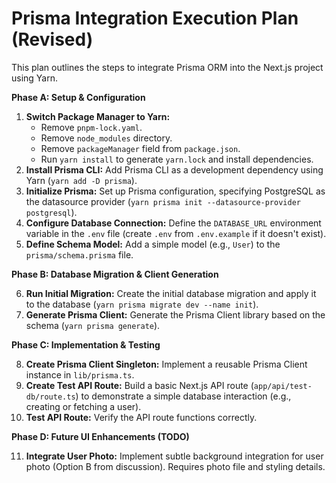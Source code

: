 # Prisma Integration Execution Plan (Revised)

This plan outlines the steps to integrate Prisma ORM into the Next.js project using Yarn.

**Phase A: Setup & Configuration**

1.  **Switch Package Manager to Yarn:**
    *   Remove `pnpm-lock.yaml`.
    *   Remove `node_modules` directory.
    *   Remove `packageManager` field from `package.json`.
    *   Run `yarn install` to generate `yarn.lock` and install dependencies.
2.  **Install Prisma CLI:** Add Prisma CLI as a development dependency using Yarn (`yarn add -D prisma`).
3.  **Initialize Prisma:** Set up Prisma configuration, specifying PostgreSQL as the datasource provider (`yarn prisma init --datasource-provider postgresql`).
4.  **Configure Database Connection:** Define the `DATABASE_URL` environment variable in the `.env` file (create `.env` from `.env.example` if it doesn't exist).
5.  **Define Schema Model:** Add a simple model (e.g., `User`) to the `prisma/schema.prisma` file.

**Phase B: Database Migration & Client Generation**

6.  **Run Initial Migration:** Create the initial database migration and apply it to the database (`yarn prisma migrate dev --name init`).
7.  **Generate Prisma Client:** Generate the Prisma Client library based on the schema (`yarn prisma generate`).

**Phase C: Implementation & Testing**

8.  **Create Prisma Client Singleton:** Implement a reusable Prisma Client instance in `lib/prisma.ts`.
9.  **Create Test API Route:** Build a basic Next.js API route (`app/api/test-db/route.ts`) to demonstrate a simple database interaction (e.g., creating or fetching a user).
10. **Test API Route:** Verify the API route functions correctly.

**Phase D: Future UI Enhancements (TODO)**

11. **Integrate User Photo:** Implement subtle background integration for user photo (Option B from discussion). Requires photo file and styling details.